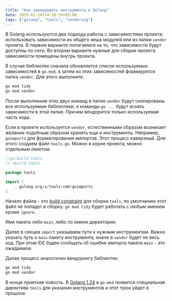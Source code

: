 ```yaml
---
title: "Как завендорить инструменты в Golang"
date: 2025-01-24T14:18:19+03:00
tags: ["golang", "tools", "vendoring"]
---
```


В Golang используются два подхода работы c зависимостями проекта:
использовать зависимости из общего кеша модулей или из папки `vendor` проекта.
В первом варианте полагаемся на то, что зависимости будут доступны по сети.
Во втором варианте нужные для сборки проекта зависимости помещены внутрь проекта.

В случае библиотек сначала обновляется список используемых зависимостей в `go.mod`, а затем из этих зависимостей формируется папка `vendor`.
Для этого выполните:

```sh
go mod tidy
go mod vendor
```

После выполнения этих двух команд в папке `vendor` будут скопированы все используемые библиотеки, а команды `go ...` будут искать зависимости в этой папке.
Причем вендорится только используемая часть кода.

Если в проекте используется `vendor`, естественными образом возникает желание подобным образом хранить еще и инструменты.
Например, `goimports` для форматирования импортов.
Этот процесс каверзный.
Для этого создаем файл `tools.go`. Можно в корне проекта, можно отдельным пакетом.

```go
//go:build tools
// +build tools

package tools

import (
    _ golang.org/x/tools/cmd/goimports
)
```

Начало файла - это [build constraint](https://pkg.go.dev/go/build#hdr-Build_Constraints) для сборки `tools`, по умолчанию этот файл не попадет в сборку.
`go mod tidy` будет работать с любым именем кроме `ignore`.

Имя пакета либо `main`, либо по имени директории.

Далее в секции `import` указываем пути к нужным инструментам.
Важно указать путь к `main` пакету инструмента, иначе в `vendor` будет не весь код.
При этом IDE буден сообщать об ошибке импорта пакета `main` - это ожидаемое.

Далее процесс аналогичен вендорингу библиотек:

```sh
go mod tidy
go mod vendor
```

В конце приятная новость.
В [Golang 1.24](https://tip.golang.org/doc/go1.24#go-command) в `go.mod` появится специальная директива `tools` для указания инструментов и этот трюк уйдет в прошлое.
